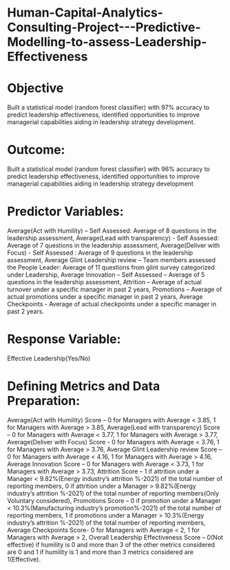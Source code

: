 # Human-Capital-Analytics-Consulting-Project---Predictive-Modelling-to-assess-Leadership-Effectiveness
# Objective
Built a statistical model (random forest classifier) with 97% accuracy to predict leadership effectiveness, identified opportunities to improve managerial capabilities aiding in leadership strategy development.

# Outcome:
Built a statistical model (random forest classifier) with 96% accuracy to predict leadership effectiveness, identified opportunities to improve managerial capabilities aiding in leadership strategy development

# Predictor Variables:
Average(Act with Humility) – Self Assessed: Average of 8 questions in the leadership assessment,
Average(Lead with transparency) - Self Assessed: Average of 7 questions in the leadership assessment,
Average(Deliver with Focus) - Self Assessed : Average of 9 questions in the leadership assessment,
Average Glint Leadership review – Team members assessed the People Leader: Average of  11 questions from glint survey categorized under Leadership,
Average Innovation – Self Assessed – Average of 5 questions in the leadership assessment, 
Attrition – Average of actual turnover under a specific manager in past 2 years,
Promotions – Average of actual promotions under a specific manager in past 2 years,
Average Checkpoints - Average of actual checkpoints under a specific manager in past 2 years.

# Response Variable:
Effective Leadership(Yes/No)

# Defining Metrics and Data Preparation:
Average(Act with Humility) Score – 0 for Managers with Average < 3.85, 1 for Managers with Average > 3.85,
Average(Lead with transparency) Score – 0 for Managers with Average < 3.77, 1 for Managers with Average > 3.77,
Average(Deliver with Focus) Score - 0 for Managers with Average < 3.76, 1 for Managers with Average > 3.76,
Average Glint Leadership review Score – 0 for Managers with Average < 4.16, 1 for Managers with Average > 4.16,
Average Innovation Score – 0 for Managers with Average < 3.73, 1 for Managers with Average > 3.73,
Attrition Score – 1 if attrition under a Manager < 9.82%(Energy industry’s attrition %-2021) of the total number of reporting members, 0 if attrition under a Manager > 9.82%(Energy industry’s attrition %-2021) of the total number of reporting members(Only Voluntary considered),
Promotions Score – 0 if promotion under a Manager < 10.3%(Manufacturing industry’s promotion%-2021) of the total number of reporting members, 1 if promotions under a Manager > 10.3%(Energy industry’s attrition %-2021) of the total number of reporting members,
Average Checkpoints Score- 0 for Managers with Average < 2, 1 for Managers with Average > 2,
Overall Leadership Effectiveness Score  – 0(Not effective) if humility is 0 and more than 3 of the other metrics considered are 0 and 1 if humility is 1 and more than 3 metrics considered are 1(Effective). 



